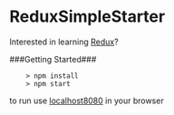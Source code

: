 # ReduxSimpleStarter

Interested in learning [Redux](https://www.udemy.com/react-redux/)?

###Getting Started###

```
	> npm install
	> npm start
```

to run use [localhost8080](http://localhost:8080/) in your browser

